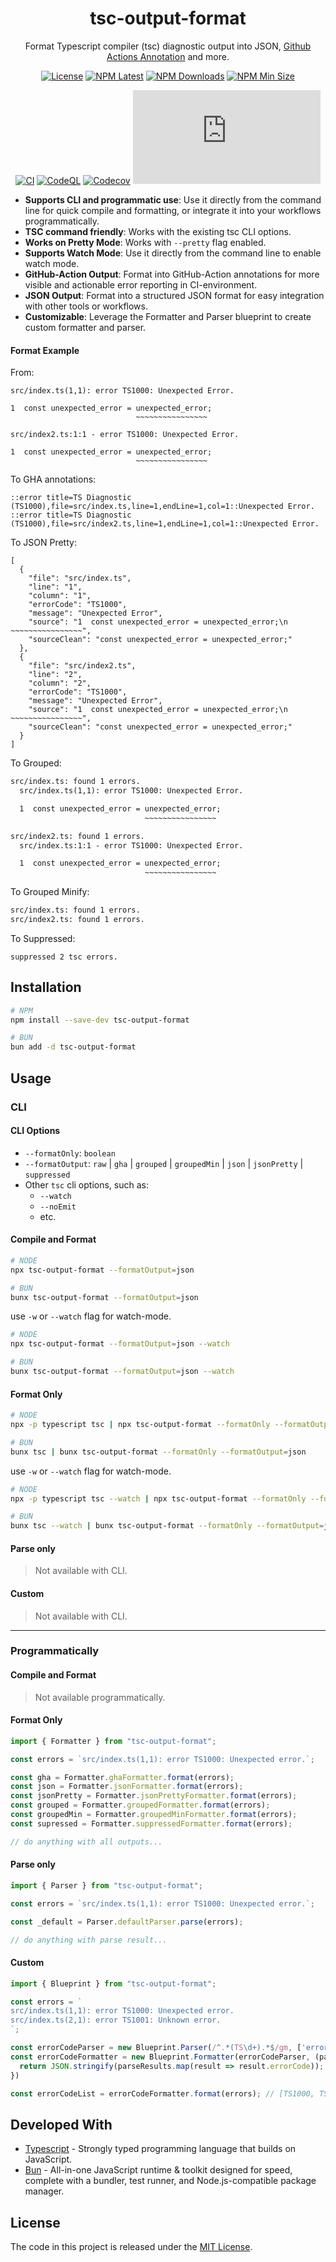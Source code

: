 <div align="center">
  
# tsc-output-format

Format Typescript compiler (tsc) diagnostic output into JSON, [Github Actions Annotation](https://docs.github.com/en/actions/writing-workflows/choosing-what-your-workflow-does/workflow-commands-for-github-actions#setting-an-error-message) and more.

[![License](https://img.shields.io/github/license/codeismyid/tsc-output-format?style=flat-square&color=blue)](/LICENSE)
[![NPM Latest](https://img.shields.io/npm/v/tsc-output-format.svg?style=flat-square&color=blue)](https://www.npmjs.com/package/tsc-output-format)
[![NPM Downloads](https://img.shields.io/npm/dt/tsc-output-format.svg?style=flat-square&color=blue)](https://www.npmjs.com/package/tsc-output-format)
[![NPM Min Size](https://img.shields.io/bundlejs/size/tsc-output-format?style=flat-square&color=blue)](https://www.npmjs.com/package/tsc-output-format)

[![CI](https://img.shields.io/github/actions/workflow/status/codeismyid/tsc-output-format/ci.yaml?style=flat-square&logo=github&label=CI&labelColor=383f47)](https://github.com/codeismyid/tsc-output-format/actions/workflows/ci.yaml)
[![CodeQL](https://img.shields.io/github/actions/workflow/status/codeismyid/tsc-output-format/codeql.yaml?style=flat-square&logo=github&label=CodeQL&labelColor=383f47)](https://github.com/codeismyid/tsc-output-format/actions/workflows/codeql.yaml)
[![Codecov](https://img.shields.io/codecov/c/github/codeismyid/tsc-output-format?style=flat-square&logo=codecov&label=Coverage&labelColor=383f47)](https://app.codecov.io/github/codeismyid/tsc-output-format)
[![Type Coverage](https://img.shields.io/badge/dynamic/json.svg?style=flat-square&logo=typescript&label=Coverage&labelColor=383f47&color=44cc11&prefix=≥&suffix=%&query=$.typeCoverage.atLeast&uri=https://github.com/codeismyid/tsc-output-format/raw/main/package.json)](https://github.com/codeismyid/tsc-output-format)

</div>

- **Supports CLI and programmatic use**: Use it directly from the command line for quick compile and formatting, or integrate it into your workflows programmatically.
- **TSC command friendly**: Works with the existing tsc CLI options.
- **Works on Pretty Mode**: Works with `--pretty` flag enabled.
- **Supports Watch Mode**: Use it directly from the command line to enable watch mode.
- **GitHub-Action Output**: Format into GitHub-Action annotations for more visible and actionable error reporting in CI-environment.
- **JSON Output**: Format into a structured JSON format for easy integration with other tools or workflows.
- **Customizable**: Leverage the Formatter and Parser blueprint to create custom formatter and parser.

#### Format Example

From:

```text
src/index.ts(1,1): error TS1000: Unexpected Error.

1  const unexpected_error = unexpected_error;
                            ~~~~~~~~~~~~~~~~
                            
src/index2.ts:1:1 - error TS1000: Unexpected Error.

1  const unexpected_error = unexpected_error;
                            ~~~~~~~~~~~~~~~~
```

To GHA annotations:

```text
::error title=TS Diagnostic (TS1000),file=src/index.ts,line=1,endLine=1,col=1::Unexpected Error.
::error title=TS Diagnostic (TS1000),file=src/index2.ts,line=1,endLine=1,col=1::Unexpected Error.
```

To JSON Pretty:

```jsonc
[
  {
    "file": "src/index.ts",
    "line": "1",
    "column": "1",
    "errorCode": "TS1000",
    "message": "Unexpected Error",
    "source": "1  const unexpected_error = unexpected_error;\n                            ~~~~~~~~~~~~~~~~",
    "sourceClean": "const unexpected_error = unexpected_error;"
  },
  {
    "file": "src/index2.ts",
    "line": "2",
    "column": "2",
    "errorCode": "TS1000",
    "message": "Unexpected Error",
    "source": "1  const unexpected_error = unexpected_error;\n                            ~~~~~~~~~~~~~~~~",
    "sourceClean": "const unexpected_error = unexpected_error;"
  }
]
```

To Grouped:

```txt
src/index.ts: found 1 errors.
  src/index.ts(1,1): error TS1000: Unexpected Error.

  1  const unexpected_error = unexpected_error;
                              ~~~~~~~~~~~~~~~~

src/index2.ts: found 1 errors.
  src/index.ts:1:1 - error TS1000: Unexpected Error.

  1  const unexpected_error = unexpected_error;
                              ~~~~~~~~~~~~~~~~
```

To Grouped Minify:

```txt
src/index.ts: found 1 errors.
src/index2.ts: found 1 errors.
```

To Suppressed:

```text
suppressed 2 tsc errors.
```

## Installation

```bash
# NPM
npm install --save-dev tsc-output-format

# BUN
bun add -d tsc-output-format
```

## Usage

### CLI

#### CLI Options

- `--formatOnly`: `boolean`
- `--formatOutput`: `raw` | `gha` | `grouped` | `groupedMin` | `json` | `jsonPretty` | `suppressed`
- Other `tsc` cli options, such as:
  - `--watch`
  - `--noEmit`
  - etc.

#### Compile and Format

```bash
# NODE
npx tsc-output-format --formatOutput=json

# BUN
bunx tsc-output-format --formatOutput=json
```

use `-w` or `--watch` flag for watch-mode.

```bash
# NODE
npx tsc-output-format --formatOutput=json --watch

# BUN
bunx tsc-output-format --formatOutput=json --watch
```

#### Format Only

```bash
# NODE
npx -p typescript tsc | npx tsc-output-format --formatOnly --formatOutput=json

# BUN
bunx tsc | bunx tsc-output-format --formatOnly --formatOutput=json
```

use `-w` or `--watch` flag for watch-mode.

```bash
# NODE
npx -p typescript tsc --watch | npx tsc-output-format --formatOnly --formatOutput=json --watch

# BUN
bunx tsc --watch | bunx tsc-output-format --formatOnly --formatOutput=json --watch
```

#### Parse only

> Not available with CLI.

#### Custom

> Not available with CLI.

<hr/>

### Programmatically

#### Compile and Format

> Not available programmatically.

#### Format Only

```ts
import { Formatter } from "tsc-output-format";

const errors = `src/index.ts(1,1): error TS1000: Unexpected error.`;

const gha = Formatter.ghaFormatter.format(errors);
const json = Formatter.jsonFormatter.format(errors);
const jsonPretty = Formatter.jsonPrettyFormatter.format(errors);
const grouped = Formatter.groupedFormatter.format(errors);
const groupedMin = Formatter.groupedMinFormatter.format(errors);
const supressed = Formatter.suppressedFormatter.format(errors);

// do anything with all outputs...
```

#### Parse only

```ts
import { Parser } from "tsc-output-format";

const errors = `src/index.ts(1,1): error TS1000: Unexpected error.`;

const _default = Parser.defaultParser.parse(errors);

// do anything with parse result...
```

#### Custom

```ts
import { Blueprint } from "tsc-output-format";

const errors = `
src/index.ts(1,1): error TS1000: Unexpected error.
src/index.ts(2,1): error TS1001: Unknown error.
`;

const errorCodeParser = new Blueprint.Parser(/^.*(TS\d+).*$/gm, ['errorCode']);
const errorCodeFormatter = new Blueprint.Formatter(errorCodeParser, (parseResults) => {
  return JSON.stringify(parseResults.map(result => result.errorCode));
})

const errorCodeList = errorCodeFormatter.format(errors); // [TS1000, TS1001]
```

## Developed With

- [Typescript](https://www.typescriptlang.org/) - Strongly typed programming language that builds on JavaScript.
- [Bun](https://bun.sh/) - All-in-one JavaScript runtime & toolkit designed for speed, complete with a bundler, test runner, and Node.js-compatible package manager.


## License

The code in this project is released under the [MIT License](LICENSE).